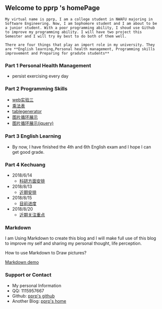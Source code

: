 ## Welcome to pprp 's homePage

	My virtual name is pprp, I am a college student in NWAFU majoring in Software Engineering. Now, I am Sophomore student and I am about to be a junior student. With a poor programming ability, I shoud use Github to improve my programming ability. I will have two project this Semester and I will try my best to do both of them well. 

	There are four things that play an import role in my university. They are **English learning,Personal health management, Programming skills improvement and Preparing for gradute students**

### Part 1 Personal Health Management

- persist exercising every day

### Part 2 Programming Skills 

- [web实验三](./doc/实验3董佩杰2016012963.pdf)
- [乘法表](./doc/1九九乘法表/js.html)
- [tablegenerator](./doc/2表格生成器/tablegenerator.html)
- [图片循环展示](./doc/10DOM图片循环/cycle.html)
- [图片循环展示(jquery)](./doc/11JQuery图片循环/jquery.html)

### Part 3 English Learning

- By now, I have finished the 4th and 6th English exam and I hope I can get good grade.

### Part 4 Kechuang

- 2018/6/14
  - [科研方面安排](./doc/科研方面.md)
- 2018/8/13
  - [近期安排](./doc/工作安排.md)
- 2018/8/15
  - [目前进度](./doc/目前进度.md)
- 2018/8/20
  - [近期关注重点](./doc/近期关注重点.md)

### Markdown

I am Using Markdown to create this blog and I will make full use of this blog to improve my self and sharing my personal thought, life perception.

How to use Markdown to Draw pictures?

[Markdown demo](./doc/Markdown.html)


### Support or Contact

- My personal Information
- QQ: 1115957667
- Github: [pprp's github](www.github.com/pprp)
- Another Blog: [pprp's home](https://www.cnblogs.com/pprp)